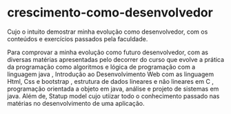 # crescimento-como-desenvolvedor
Cujo o intuito demostrar minha evolução como desenvolvedor, com os conteúdos e exercícios passados pela faculdade.

Para comprovar a minha evolução como futuro desenvolvedor, com as diversas matérias apresentadas pelo decorrer do curso que evolve a prática da programação como algoritmos e lógica de programação com a linguagem java , Introdução ao Desenvolvimento Web com as linguagem Html, Css e bootstrap , estrutura de dados lineares e não lineares em C , programação orientada a objeto em java, análise e projeto de sistemas em java. Além de, Statup model cujo utiizar todo o conhecimento passado nas matérias no desenvolvimento de uma aplicação.
 
 
 
 
